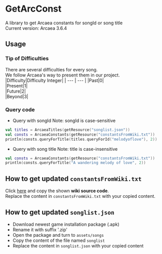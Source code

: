 # GetArcConst
A library to get Arcaea constants for songId or song title   
Current version: Arcaea 3.6.4
## Usage
### Tip of Difficulties
There are several difficulties for every song.   
We follow Arcaea's way to present them in our project.   
|Difficulty|Difficulty Integer|
| --- | --- |
|Past|0|  
|Present|1|  
|Future|2|  
|Beyond|3|  
### Query code
* Query with songId
Note: songId is case-sensitive
```Kotlin
val titles = ArcaeaTitles(getResource("songlist.json"))
val consts = ArcaeaConstants(getResource("constantsFromWiki.txt"))
println(consts.queryForTitle(titles.queryForId("melodyoflove"), 2))
```
* Query with song title
Note: title is case-insensitive
```Kotlin
val consts = ArcaeaConstants(getResource("constantsFromWiki.txt"))
println(consts.queryForTitle("A wandering melody of love", 2))
```
## How to get updated `constantsFromWiki.txt`
Click [here](https://wiki.arcaea.cn/index.php?title=%E5%AE%9A%E6%95%B0%E8%AF%A6%E8%A1%A8&action=edit) and copy the shown **wiki source code**.   
Replace the content in `constantsFromWiki.txt` with your copied content.
## How to get updated `songlist.json`
* Download newest game installation package (.apk)
* Rename it with suffix '.zip'
* Open the package and turn to `assets/songs`
* Copy the content of the file named `songlist`
* Replace the content in `songlist.json` with your copied content
